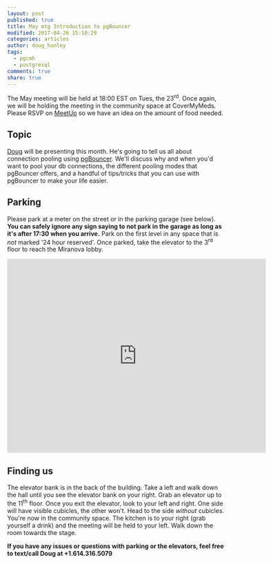 ```yaml
---
layout: post
published: true
title: May mtg Introduction to pgBouncer
modified: 2017-04-26 15:10:29
categories: articles
author: doug_hunley
tags:
  - pgcmh
  - postgresql
comments: true
share: true
---
```


The May meeting will be held at 18:00 EST on Tues, the 23<sup>rd</sup>. Once again, we will be holding the meeting in the community space at CoverMyMeds. Please RSVP on [MeetUp](https://www.meetup.com/postgresCMH/events/237322130/) so we have an idea on the amount of food needed.

Topic
-----

[Doug](https://www.linkedin.com/in/dhunley/) will be presenting this month. He's going to tell us all about connection pooling using [pgBouncer](https://pgbouncer.github.io/). We'll discuss why and when you'd want to pool your db connections, the different pooling modes that pgBouncer offers, and a handful of tips/tricks that you can use with pgBouncer to make your life easier.



Parking
-------

Please park at a meter on the street or in the parking garage (see below). **You can safely ignore any sign saying to not park in the garage as long as it's after 17:30 when you arrive.** Park on the first level in any space that is *not* marked '24 hour reserved'. Once parked, take the elevator to the 3<sup>rd</sup> floor to reach the Miranova lobby.

<iframe src="https://www.google.com/maps/embed?pb=!1m0!3m2!1sen!2sus!4v1488389756992!6m8!1m7!1sLjB1moOcFPJm5UT4cdhnig!2m2!1d39.95415440342131!2d-83.0050335305906!3f321.1273220824533!4f-4.543767100369678!5f0.7820865974627469" width="600" height="450" frameborder="0" style="border:0" allowfullscreen></iframe>

Finding us
----------

The elevator bank is in the back of the building. Take a left and walk down the hall until you see the elevator bank on your right. Grab an elevator up to the 11<sup>th</sup> floor. Once you exit the elevator, look to your left and right. One side will have visible cubicles, the other won't. Head to the side _without_ cubicles. You're now in the community space. The kitchen is to your right (grab yourself a drink) and the meeting will be held to your left. Walk down the room towards the stage.

**If you have any issues or questions with parking or the elevators, feel free to text/call Doug at +1.614.316.5079**
